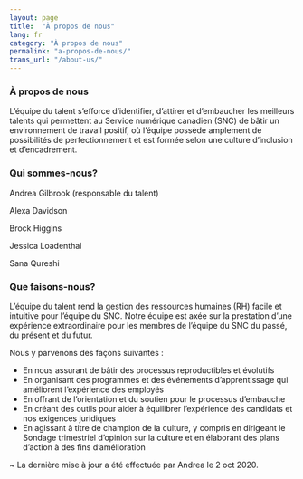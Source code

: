 ```yaml
---
layout: page
title:  "À propos de nous"
lang: fr
category: "À propos de nous"
permalink: "a-propos-de-nous/"
trans_url: "/about-us/"
---
```


### À propos de nous
L’équipe du talent s’efforce d’identifier, d’attirer et d’embaucher les meilleurs talents qui permettent au Service numérique canadien (SNC) de bâtir un environnement de travail positif, où l’équipe possède amplement de possibilités de perfectionnement et est formée selon une culture d’inclusion et d’encadrement.

### Qui sommes-nous?

Andrea Gilbrook (responsable du talent)

Alexa Davidson

Brock Higgins

Jessica Loadenthal

Sana Qureshi

### Que faisons-nous?
L’équipe du talent rend la gestion des ressources humaines (RH) facile et intuitive pour l’équipe du SNC. Notre équipe est axée sur la prestation d’une expérience extraordinaire pour les membres de l’équipe du SNC du passé, du présent et du futur. 

Nous y parvenons des façons suivantes :
* En nous assurant de bâtir des processus reproductibles et évolutifs
* En organisant des programmes et des événements d’apprentissage qui améliorent l’expérience des employés
* En offrant de l’orientation et du soutien pour le processus d’embauche
* En créant des outils pour aider à équilibrer l’expérience des candidats et nos exigences juridiques
* En agissant à titre de champion de la culture, y compris en dirigeant le Sondage trimestriel d’opinion sur la culture et en élaborant des plans d’action à des fins d’amélioration


~ La dernière mise à jour a été effectuée par Andrea le 2 oct 2020.


